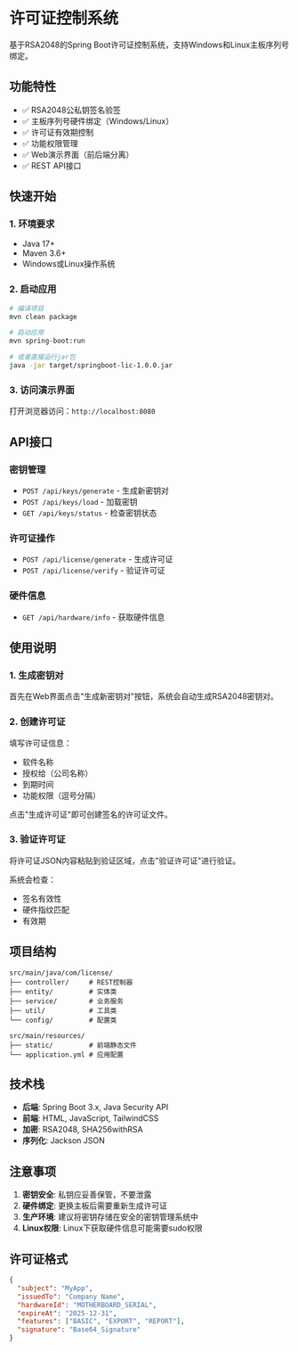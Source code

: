 # 许可证控制系统

基于RSA2048的Spring Boot许可证控制系统，支持Windows和Linux主板序列号绑定。

## 功能特性

- ✅ RSA2048公私钥签名验签
- ✅ 主板序列号硬件绑定（Windows/Linux）
- ✅ 许可证有效期控制
- ✅ 功能权限管理
- ✅ Web演示界面（前后端分离）
- ✅ REST API接口

## 快速开始

### 1. 环境要求

- Java 17+
- Maven 3.6+
- Windows或Linux操作系统

### 2. 启动应用

```bash
# 编译项目
mvn clean package

# 启动应用
mvn spring-boot:run

# 或者直接运行jar包
java -jar target/springboot-lic-1.0.0.jar
```

### 3. 访问演示界面

打开浏览器访问：`http://localhost:8080`

## API接口

### 密钥管理

- `POST /api/keys/generate` - 生成新密钥对
- `POST /api/keys/load` - 加载密钥
- `GET /api/keys/status` - 检查密钥状态

### 许可证操作

- `POST /api/license/generate` - 生成许可证
- `POST /api/license/verify` - 验证许可证

### 硬件信息

- `GET /api/hardware/info` - 获取硬件信息

## 使用说明

### 1. 生成密钥对

首先在Web界面点击"生成新密钥对"按钮，系统会自动生成RSA2048密钥对。

### 2. 创建许可证

填写许可证信息：
- 软件名称
- 授权给（公司名称）
- 到期时间
- 功能权限（逗号分隔）

点击"生成许可证"即可创建签名的许可证文件。

### 3. 验证许可证

将许可证JSON内容粘贴到验证区域，点击"验证许可证"进行验证。

系统会检查：
- 签名有效性
- 硬件指纹匹配
- 有效期

## 项目结构

```
src/main/java/com/license/
├── controller/     # REST控制器
├── entity/         # 实体类
├── service/        # 业务服务
├── util/           # 工具类
└── config/         # 配置类

src/main/resources/
├── static/         # 前端静态文件
└── application.yml # 应用配置
```

## 技术栈

- **后端**: Spring Boot 3.x, Java Security API
- **前端**: HTML, JavaScript, TailwindCSS
- **加密**: RSA2048, SHA256withRSA
- **序列化**: Jackson JSON

## 注意事项

1. **密钥安全**: 私钥应妥善保管，不要泄露
2. **硬件绑定**: 更换主板后需要重新生成许可证
3. **生产环境**: 建议将密钥存储在安全的密钥管理系统中
4. **Linux权限**: Linux下获取硬件信息可能需要sudo权限

## 许可证格式

```json
{
  "subject": "MyApp",
  "issuedTo": "Company Name",
  "hardwareId": "MOTHERBOARD_SERIAL",
  "expireAt": "2025-12-31",
  "features": ["BASIC", "EXPORT", "REPORT"],
  "signature": "Base64_Signature"
}
```
